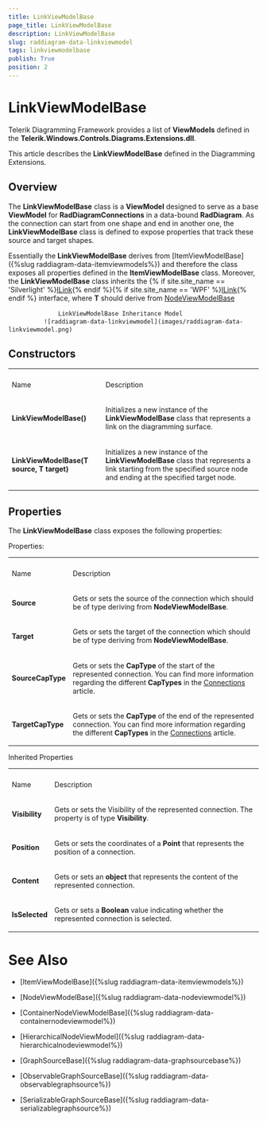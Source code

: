 ```yaml
---
title: LinkViewModelBase
page_title: LinkViewModelBase
description: LinkViewModelBase
slug: raddiagram-data-linkviewmodel
tags: linkviewmodelbase
publish: True
position: 2
---
```


# LinkViewModelBase



Telerik Diagramming Framework provides a list of __ViewModels__ defined in the __Telerik.Windows.Controls.Diagrams.Extensions.dll__.
	  

This article describes the __LinkViewModelBase__ defined in the Diagramming Extensions.
	  

## Overview

The __LinkViewModelBase__ class is a __ViewModel__ designed to serve as a base __ViewModel__ for __RadDiagramConnections__ in a data-bound __RadDiagram__. As the connection can start from one shape and end in another one, the __LinkViewModelBase__ class is defined to expose properties that track these source and target shapes.
	  

Essentially the __LinkViewModelBase__ derives from [ItemViewModelBase]({%slug raddiagram-data-itemviewmodels%}) and therefore the class exposes all properties defined in the __ItemViewModelBase__ class. Moreover, the __LinkViewModelBase__ class inherits the {% if site.site_name == 'Silverlight' %}[ILink<T>](http://www.telerik.com/help/silverlight/t_telerik_windows_diagrams_core_ilink_1.html){% endif %}{% if site.site_name == 'WPF' %}[ILink<T>](http://www.telerik.com/help/wpf/t_telerik_windows_diagrams_core_ilink_1.html){% endif %} interface, where __T__ should derive from [NodeViewModelBase]()


                  LinkViewModelBase Inheritance Model
              ![raddiagram-data-linkviewmodel](images/raddiagram-data-linkviewmodel.png)

## Constructors
<table><th><tr><td>

Name</td><td>

Description</td></tr></th><tr><td>

<b>LinkViewModelBase()</b></td><td>

Initializes a new instance of the <b>LinkViewModelBase</b> class that represents a link on the diagramming surface.
			</td></tr><tr><td>

<b>LinkViewModelBase(T source, T target)</b></td><td>

Initializes a new instance of the <b>LinkViewModelBase</b> class that represents a link starting from the specified source node and ending at the specified target node.
			</td></tr></table>

## Properties

The __LinkViewModelBase__ class exposes the following properties:
		
<table>Properties:<th><tr><td>

Name</td><td>

Description</td></tr></th><tr><td>

<b>Source</b></td><td>

Gets or sets the source of the connection which should be of type deriving from <b>NodeViewModelBase</b>.
			</td></tr><tr><td>

<b>Target</b></td><td>

Gets or sets the target of the connection which should be of type deriving from <b>NodeViewModelBase</b>.
			  </td></tr><tr><td>

<b>SourceCapType</b></td><td>

Gets or sets the <b>CapType</b> of the start of the represented connection. You can find more information regarding the different <b>CapTypes</b> in the [Connections](5a2d6cbf-4f5c-466c-baec-19360d30803d#CapTypes) article.
			</td></tr><tr><td>

<b>TargetCapType</b></td><td>

Gets or sets the <b>CapType</b> of the end of the represented connection. You can find more information regarding the different <b>CapTypes</b> in the [Connections](5a2d6cbf-4f5c-466c-baec-19360d30803d#CapTypes) article.
			  </td></tr></table>
<table>Inherited Properties<th><tr><td>

Name</td><td>

Description</td></tr></th><tr><td>

<b>Visibility</b></td><td>

Gets or sets the Visibility of the represented connection. The property is of type <b>Visibility</b>.
			  </td></tr><tr><td>

<b>Position</b></td><td>

Gets or sets the coordinates of a <b>Point</b> that represents the position of a connection.
			  </td></tr><tr><td>

<b>Content</b></td><td>

Gets or sets an <b>object</b> that represents the content of the represented connection.
			  </td></tr><tr><td>

<b>IsSelected</b></td><td>

Gets or sets a <b>Boolean</b> value indicating whether the represented connection is selected.
			  </td></tr></table>

# See Also

 * [ItemViewModelBase]({%slug raddiagram-data-itemviewmodels%})

 * [NodeViewModelBase]({%slug raddiagram-data-nodeviewmodel%})

 * [ContainerNodeViewModelBase]({%slug raddiagram-data-containernodeviewmodel%})

 * [HierarchicalNodeViewModel]({%slug raddiagram-data-hierarchicalnodeviewmodel%})

 * [GraphSourceBase]({%slug raddiagram-data-graphsourcebase%})

 * [ObservableGraphSourceBase]({%slug raddiagram-data-observablegraphsource%})

 * [SerializableGraphSourceBase]({%slug raddiagram-data-serializablegraphsource%})
